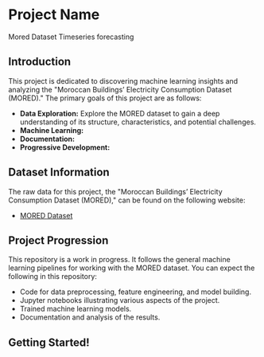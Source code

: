 # Project Name

Mored Dataset Timeseries forecasting 

## Introduction

This project is dedicated to discovering machine learning insights and analyzing the "Moroccan Buildings’ Electricity Consumption Dataset (MORED)." The primary goals of this project are as follows:

- **Data Exploration:** Explore the MORED dataset to gain a deep understanding of its structure, characteristics, and potential challenges.
- **Machine Learning:** 
- **Documentation:** 
- **Progressive Development:** 

## Dataset Information

The raw data for this project, the "Moroccan Buildings’ Electricity Consumption Dataset (MORED)," can be found on the following website:

- [MORED Dataset](https://moredataset.github.io/MORED/)

## Project Progression

This repository is a work in progress. It follows the general machine learning pipelines for working with the MORED dataset. You can expect the following in this repository:

- Code for data preprocessing, feature engineering, and model building.
- Jupyter notebooks illustrating various aspects of the project.
- Trained machine learning models.
- Documentation and analysis of the results.

## Getting Started!

